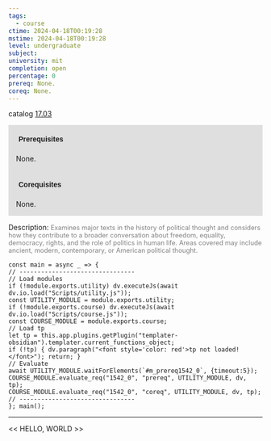 ```yaml
---
tags:
  - course
ctime: 2024-04-18T00:19:28
mstime: 2024-04-18T00:19:28
level: undergraduate
subject: 
university: mit
completion: open
percentage: 0
prereq: None.
coreq: None.
---
```


catalog [17.03](http://student.mit.edu/catalog/m17a.html#17.03)

<span style="display: block; padding: 15px; background-color: rgb(100, 100, 100, 0.2);"><font id="m_prereq1542_0" style="display: block; font-family: Arial, sans-serif; font-weight: bold; padding: 5px">Prerequisites</font><br><span id="prereq1542_0">None.</span></span>
<span style="display: block; padding: 15px; background-color: rgb(100, 100, 100, 0.2);"><font id="m_coreq1542_0" style="display: block; font-family: Arial, sans-serif; font-weight: bold; padding: 5px">Corequisites</font><br><span id="coreq1542_0">None.</span></span>

<font style="">Description:</font>
<font style="color: grey; font-size: 0.8rem;">Examines major texts in the history of political thought and considers how they contribute to a broader conversation about freedom, equality, democracy, rights, and the role of politics in human life. Areas covered may include ancient, modern, contemporary, or American political thought.</font>

```dataviewjs
const main = async _ => {
// --------------------------------
// Load modules
if (!module.exports.utility) dv.executeJs(await dv.io.load("Scripts/utility.js"));
const UTILITY_MODULE = module.exports.utility;
if (!module.exports.course) dv.executeJs(await dv.io.load("Scripts/course.js"));
const COURSE_MODULE = module.exports.course;
// Load tp
let tp = this.app.plugins.getPlugin("templater-obsidian").templater.current_functions_object;
if (!tp) { dv.paragraph("<font style='color: red'>tp not loaded!</font>"); return; }
// Evaluate
await UTILITY_MODULE.waitForElements(`#m_prereq1542_0`, {timeout:5});
COURSE_MODULE.evaluate_req("1542_0", "prereq", UTILITY_MODULE, dv, tp);
COURSE_MODULE.evaluate_req("1542_0", "coreq", UTILITY_MODULE, dv, tp);
// --------------------------------
}; main();
```

---

<< HELLO, WORLD >>
